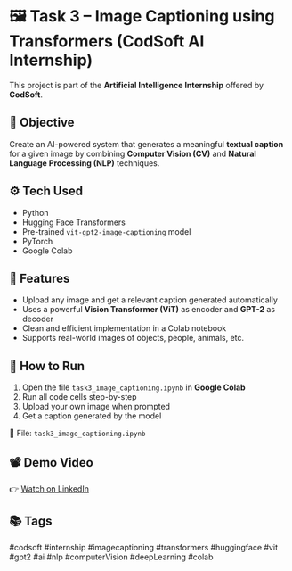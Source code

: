 # 🖼️ Task 3 – Image Captioning using Transformers (CodSoft AI Internship)

This project is part of the **Artificial Intelligence Internship** offered by **CodSoft**.

## 📌 Objective
Create an AI-powered system that generates a meaningful **textual caption** for a given image by combining **Computer Vision (CV)** and **Natural Language Processing (NLP)** techniques.

## ⚙️ Tech Used
- Python
- Hugging Face Transformers
- Pre-trained `vit-gpt2-image-captioning` model
- PyTorch
- Google Colab

## 🧠 Features
- Upload any image and get a relevant caption generated automatically
- Uses a powerful **Vision Transformer (ViT)** as encoder and **GPT-2** as decoder
- Clean and efficient implementation in a Colab notebook
- Supports real-world images of objects, people, animals, etc.

## 🚀 How to Run
1. Open the file `task3_image_captioning.ipynb` in **Google Colab**
2. Run all code cells step-by-step
3. Upload your own image when prompted
4. Get a caption generated by the model

📂 File: `task3_image_captioning.ipynb`

## 📽️ Demo Video
👉 [Watch on LinkedIn](https://www.linkedin.com/posts/shyam-manohar-gupta-a12726230_codsoft-internship-imagecaptioning-activity-7352734230587559936-LCPi?utm_source=share&utm_medium=member_desktop&rcm=ACoAADnFpC4BhQf1AIEeGv1NiCGPl0Zf18kbSHE)

## 📚 Tags
#codsoft #internship #imagecaptioning #transformers #huggingface #vit #gpt2 #ai #nlp #computerVision #deepLearning #colab
